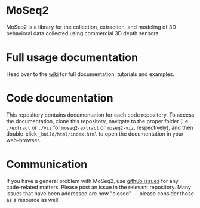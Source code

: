 # MoSeq2

MoSeq2 is a library for the collection, extraction, and modeling of 3D behavioral data collected using commercial 3D depth sensors.  

# Full usage documentation

Head over to the [wiki](http://github.com/dattalab/moseq2-docs/wiki) for full documentation, tutorials and examples.

# Code documentation

This repository contains documentation for each code repository. To access the documentation, clone this repository, navigate to the proper folder (i.e., `./extract` or `./viz` for `moseq2-extract` or `moseq2-viz`, respectively), and then double-click `_build/html/index.html` to open the documentation in your web-browser.

# Communication

If you have a general problem with MoSeq2, use [github issues](http://github.com/dattalab/moseq2-docs/issues) for any code-related matters. Please post an issue in the relevant repository. Many issues that have been addressed are now "closed" — please consider those as a resource as well.
